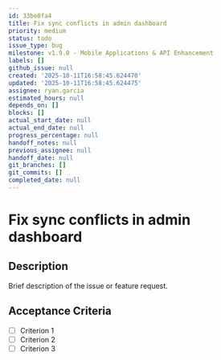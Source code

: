 ```yaml
---
id: 33be8fa4
title: Fix sync conflicts in admin dashboard
priority: medium
status: todo
issue_type: bug
milestone: v1.9.0 - Mobile Applications & API Enhancement
labels: []
github_issue: null
created: '2025-10-11T16:58:45.624470'
updated: '2025-10-11T16:58:45.624475'
assignee: ryan.garcia
estimated_hours: null
depends_on: []
blocks: []
actual_start_date: null
actual_end_date: null
progress_percentage: null
handoff_notes: null
previous_assignee: null
handoff_date: null
git_branches: []
git_commits: []
completed_date: null
---
```


# Fix sync conflicts in admin dashboard

## Description

Brief description of the issue or feature request.

## Acceptance Criteria

- [ ] Criterion 1
- [ ] Criterion 2
- [ ] Criterion 3